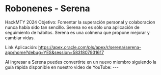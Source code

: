 # Robonenes - Serena
HackMTY 2024
Objetivo:
Fomentar la superación personal y colaboracion nunca había sido tan sencillo. Serena no es sólo una aplicación de seguimiento de hábitos. Serena es una colmena que propone mejorar y cambiar vidas.  
    
Link Aplicación: https://apex.oracle.com/pls/apex/r/serena/serena-app/home?debug=YES&session=5831807931617  

Al ingresar a Serena puedes convertirte en un nuevo miembro siguiendo la guía rápida disponible en nuestro video de YouTube: ---
